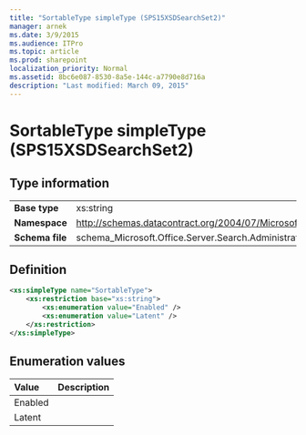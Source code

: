 ```yaml
---
title: "SortableType simpleType (SPS15XSDSearchSet2)"
manager: arnek
ms.date: 3/9/2015
ms.audience: ITPro
ms.topic: article
ms.prod: sharepoint
localization_priority: Normal
ms.assetid: 8bc6e087-8530-8a5e-144c-a7790e8d716a
description: "Last modified: March 09, 2015"
---
```


# SortableType simpleType (SPS15XSDSearchSet2)

 
  
## Type information

|||
|:-----|:-----|
|**Base type** <br/> |xs:string  <br/> |
|**Namespace** <br/> |http://schemas.datacontract.org/2004/07/Microsoft.Office.Server.Search.Administration  <br/> |
|**Schema file** <br/> |schema_Microsoft.Office.Server.Search.Administration.xsd  <br/> |
   
## Definition

```XML
<xs:simpleType name="SortableType">
    <xs:restriction base="xs:string">
        <xs:enumeration value="Enabled" />
        <xs:enumeration value="Latent" />
    </xs:restriction>
</xs:simpleType>

```

## Enumeration values

|**Value**|**Description**|
|:-----|:-----|
|Enabled  <br/> ||
|Latent  <br/> ||
   

